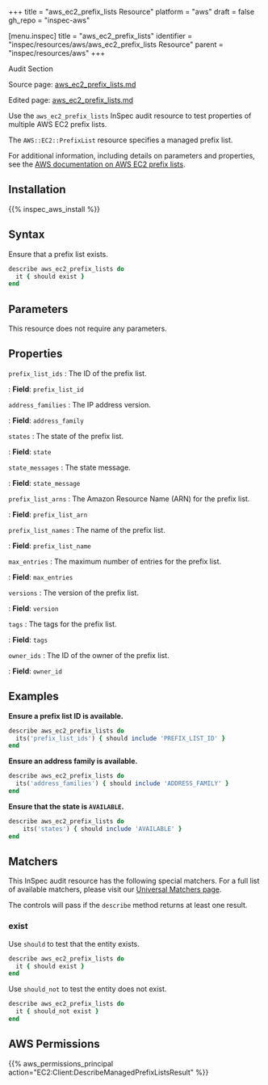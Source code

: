 +++
title = "aws_ec2_prefix_lists Resource"
platform = "aws"
draft = false
gh_repo = "inspec-aws"

[menu.inspec]
title = "aws_ec2_prefix_lists"
identifier = "inspec/resources/aws/aws_ec2_prefix_lists Resource"
parent = "inspec/resources/aws"
+++

<div class="admonition-note">
<p class="admonition-note-title">Audit Section</p>
<div class="admonition-note-text">
<p>Source page: <a href="https://github.com/inspec/inspec-aws/blob/main/docs/resources/aws_ec2_prefix_lists.md">aws_ec2_prefix_lists.md</a></p>
<p>Edited page: <a href="https://github.com/ianmadd/inspec-aws/blob/im/hugo/docs-chef-io/content/inspec/resources/aws_ec2_prefix_lists.md">aws_ec2_prefix_lists.md</a></p>
</div>
</div>



Use the `aws_ec2_prefix_lists` InSpec audit resource to test properties of multiple AWS EC2 prefix lists.

The `AWS::EC2::PrefixList` resource specifies a managed prefix list.

For additional information, including details on parameters and properties, see the [AWS documentation on AWS EC2 prefix lists](https://docs.aws.amazon.com/AWSCloudFormation/latest/UserGuide/aws-resource-ec2-prefixlist.html).

## Installation

{{% inspec_aws_install %}}

## Syntax

Ensure that a prefix list exists.

```ruby
describe aws_ec2_prefix_lists do
  it { should exist }
end
```

## Parameters

This resource does not require any parameters.

## Properties

`prefix_list_ids`
: The ID of the prefix list.

: **Field**: `prefix_list_id`

`address_families`
: The IP address version.

: **Field**: `address_family`

`states`
: The state of the prefix list.

: **Field**: `state`

`state_messages`
: The state message.

: **Field**: `state_message`

`prefix_list_arns`
: The Amazon Resource Name (ARN) for the prefix list.

: **Field**: `prefix_list_arn`

`prefix_list_names`
: The name of the prefix list.

: **Field**: `prefix_list_name`

`max_entries`
: The maximum number of entries for the prefix list.

: **Field**: `max_entries`

`versions`
: The version of the prefix list.

: **Field**: `version`

`tags`
: The tags for the prefix list.

: **Field**: `tags`

`owner_ids`
: The ID of the owner of the prefix list.

: **Field**: `owner_id`

## Examples

**Ensure a prefix list ID is available.**

```ruby
describe aws_ec2_prefix_lists do
  its('prefix_list_ids') { should include 'PREFIX_LIST_ID' }
end
```

**Ensure an address family is available.**

```ruby
describe aws_ec2_prefix_lists do
  its('address_families') { should include 'ADDRESS_FAMILY' }
end
```

**Ensure that the state is `AVAILABLE`.**

```ruby
describe aws_ec2_prefix_lists do
    its('states') { should include 'AVAILABLE' }
end
```

## Matchers

This InSpec audit resource has the following special matchers. For a full list of available matchers, please visit our [Universal Matchers page](https://www.inspec.io/docs/reference/matchers/).

The controls will pass if the `describe` method returns at least one result.

### exist

Use `should` to test that the entity exists.

```ruby
describe aws_ec2_prefix_lists do
  it { should exist }
end
```

Use `should_not` to test the entity does not exist.

```ruby
describe aws_ec2_prefix_lists do
  it { should_not exist }
end
```

## AWS Permissions

{{% aws_permissions_principal action="EC2:Client:DescribeManagedPrefixListsResult" %}}

